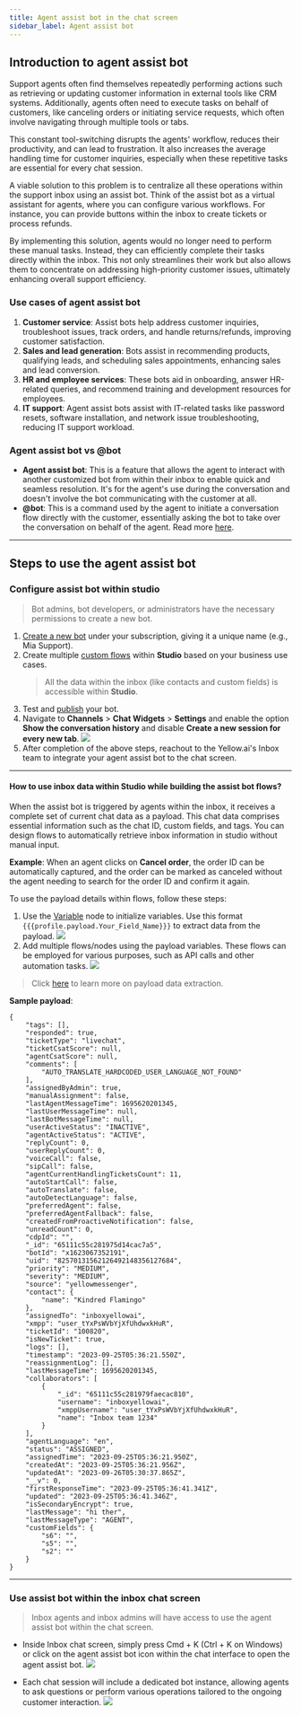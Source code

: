 ```yaml
---
title: Agent assist bot in the chat screen 
sidebar_label: Agent assist bot
---
```


## Introduction to agent assist bot

Support agents often find themselves repeatedly performing actions such as retrieving or updating customer information in external tools like CRM systems. Additionally, agents often need to execute tasks on behalf of customers, like canceling orders or initiating service requests, which often involve navigating through multiple tools or tabs.

This constant tool-switching disrupts the agents' workflow, reduces their productivity, and can lead to frustration. It also increases the average handling time for customer inquiries, especially when these repetitive tasks are essential for every chat session.

A viable solution to this problem is to centralize all these operations within the support inbox using an assist bot. Think of the assist bot as a virtual assistant for agents, where you can configure various workflows. For instance, you can provide buttons within the inbox to create tickets or process refunds.

By implementing this solution, agents would no longer need to perform these manual tasks. Instead, they can efficiently complete their tasks directly within the inbox. This not only streamlines their work but also allows them to concentrate on addressing high-priority customer issues, ultimately enhancing overall support efficiency.

### Use cases of agent assist bot

1. **Customer service**: Assist bots help address customer inquiries, troubleshoot issues, track orders, and handle returns/refunds, improving customer satisfaction.
2. **Sales and lead generation**: Bots assist in recommending products, qualifying leads, and scheduling sales appointments, enhancing sales and lead conversion.
3. **HR and employee services**: These bots aid in onboarding, answer HR-related queries, and recommend training and development resources for employees.
4. **IT support**: Agent assist bots assist with IT-related tasks like password resets, software installation, and network issue troubleshooting, reducing IT support workload.

### Agent assist bot vs @bot

- **Agent assist bot**: This is a feature that allows the agent to interact with another customized bot from within their inbox to enable quick and seamless resolution. It's for the agent's use during the conversation and doesn't involve the bot communicating with the customer at all. 
- **@bot**: This is a command used by the agent to initiate a conversation flow directly with the customer, essentially asking the bot to take over the conversation on behalf of the agent. Read more [here](https://docs.yellow.ai/docs/platform_concepts/inbox/chats/chatscreen#initiate-studio-flow-with-bot). 



------

## Steps to use the agent assist bot 


### Configure assist bot within studio 

> Bot admins, bot developers, or administrators have the necessary permissions to create a new bot.

1. [Create a new bot](https://docs.yellow.ai/docs/platform_concepts/studio/overview) under your subscription, giving it a unique name (e.g., Mia Support). 
2. Create multiple [custom flows](https://docs.yellow.ai/docs/platform_concepts/studio/build/Flows/journeys) within **Studio** based on your business use cases. 
    > All the data within the inbox (like contacts and custom fields) is accessible within **Studio**.
3. Test and [publish](https://docs.yellow.ai/docs/platform_concepts/studio/test-and-publish-bot/modes) your bot. 
4. Navigate to **Channels** > **Chat Widgets** > **Settings** and enable the option **Show the conversation history** and disable **Create a new session for every new tab**.
    ![](https://hackmd.io/_uploads/Bk07mmklT.png)
5. After completion of the above steps, reachout to the Yellow.ai's Inbox team to integrate your agent assist bot to the chat screen. 

-------


#### How to use inbox data within Studio while building the assist bot flows?

When the assist bot is triggered by agents within the inbox, it receives a complete set of current chat data as a payload. This chat data comprises essential information such as the chat ID, custom fields, and tags. You can design flows to automatically retrieve inbox information in studio without manual input. 

**Example**: When an agent clicks on **Cancel order**, the order ID can be automatically captured, and the order can be marked as canceled without the agent needing to search for the order ID and confirm it again.


To use the payload details within flows, follow these steps: 

1. Use the [Variable](https://docs.yellow.ai/docs/platform_concepts/studio/build/nodes/action-nodes#22-variables) node to initialize variables. Use this format `{{{profile.payload.Your_Field_Name}}}` to extract data from the payload.
    ![](https://hackmd.io/_uploads/HkIizVexp.png)
2. Add multiple flows/nodes using the payload variables. These flows can be employed for various purposes, such as API calls and other automation tasks.
    ![](https://hackmd.io/_uploads/SyYQmExlT.png)

>  Click [here](https://docs.yellow.ai/docs/platform_concepts/channelConfiguration/chat-widget-payload#11-pass-payload-data-via-bot-script) to learn more on payload data extraction.


**Sample payload**: 

```
{
    "tags": [],
    "responded": true,
    "ticketType": "livechat",
    "ticketCsatScore": null,
    "agentCsatScore": null,
    "comments": [
        "AUTO_TRANSLATE_HARDCODED_USER_LANGUAGE_NOT_FOUND"
    ],
    "assignedByAdmin": true,
    "manualAssignment": false,
    "lastAgentMessageTime": 1695620201345,
    "lastUserMessageTime": null,
    "lastBotMessageTime": null,
    "userActiveStatus": "INACTIVE",
    "agentActiveStatus": "ACTIVE",
    "replyCount": 0,
    "userReplyCount": 0,
    "voiceCall": false,
    "sipCall": false,
    "agentCurrentHandlingTicketsCount": 11,
    "autoStartCall": false,
    "autoTranslate": false,
    "autoDetectLanguage": false,
    "preferredAgent": false,
    "preferredAgentFallback": false,
    "createdFromProactiveNotification": false,
    "unreadCount": 0,
    "cdpId": "",
    "_id": "65111c55c281975d14cac7a5",
    "botId": "x1623067352191",
    "uid": "82570131562126492148356127684",
    "priority": "MEDIUM",
    "severity": "MEDIUM",
    "source": "yellowmessenger",
    "contact": {
        "name": "Kindred Flamingo"
    },
    "assignedTo": "inboxyellowai",
    "xmpp": "user_tYxPsWVbYjXfUhdwxkHuR",
    "ticketId": "100820",
    "isNewTicket": true,
    "logs": [],
    "timestamp": "2023-09-25T05:36:21.550Z",
    "reassignmentLog": [],
    "lastMessageTime": 1695620201345,
    "collaborators": [
        {
            "_id": "65111c55c281979faecac810",
            "username": "inboxyellowai",
            "xmppUsername": "user_tYxPsWVbYjXfUhdwxkHuR",
            "name": "Inbox team 1234"
        }
    ],
    "agentLanguage": "en",
    "status": "ASSIGNED",
    "assignedTime": "2023-09-25T05:36:21.950Z",
    "createdAt": "2023-09-25T05:36:21.956Z",
    "updatedAt": "2023-09-26T05:30:37.865Z",
    "__v": 0,
    "firstResponseTime": "2023-09-25T05:36:41.341Z",
    "updated": "2023-09-25T05:36:41.346Z",
    "isSecondaryEncrypt": true,
    "lastMessage": "hi ther",
    "lastMessageType": "AGENT",
    "customFields": {
        "s6": "",
        "s5": "",
        "s2": ""
    }
}
```



----

### Use assist bot within the inbox chat screen 

> Inbox agents and inbox admins will have access to use the agent assist bot within the chat screen.

- Inside Inbox chat screen, simply press Cmd + K (Ctrl + K on Windows) or click on the agent assist bot icon within the chat interface to open the agent assist bot.
    ![](https://hackmd.io/_uploads/rygEwmyxp.png)

- Each chat session will include a dedicated bot instance, allowing agents to ask questions or perform various operations tailored to the ongoing customer interaction.
    ![](https://hackmd.io/_uploads/rJf_D7Jxp.png)
